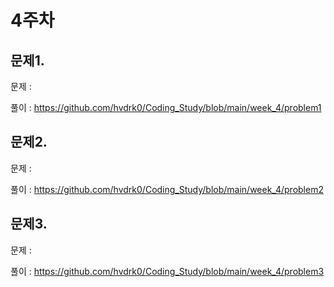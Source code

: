 # 4주차

## 문제1. 
문제 : 

풀이 : https://github.com/hvdrk0/Coding_Study/blob/main/week_4/problem1

## 문제2.
문제 : 

풀이 : https://github.com/hvdrk0/Coding_Study/blob/main/week_4/problem2

## 문제3. 
문제 : 

풀이 : https://github.com/hvdrk0/Coding_Study/blob/main/week_4/problem3



